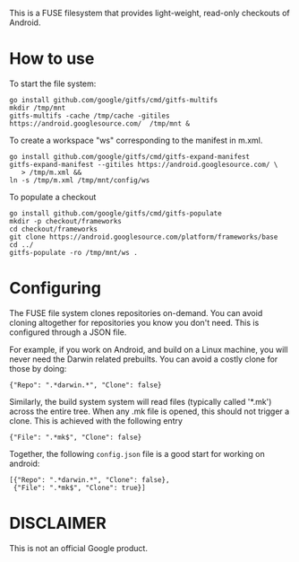 
This is a FUSE filesystem that provides light-weight, read-only checkouts of
Android.


How to use
==========

To start the file system:

    go install github.com/google/gitfs/cmd/gitfs-multifs
    mkdir /tmp/mnt
    gitfs-multifs -cache /tmp/cache -gitiles https://android.googlesource.com/  /tmp/mnt &

To create a workspace "ws" corresponding to the manifest in m.xml.

    go install github.com/google/gitfs/cmd/gitfs-expand-manifest
    gitfs-expand-manifest --gitiles https://android.googlesource.com/ \
       > /tmp/m.xml &&
    ln -s /tmp/m.xml /tmp/mnt/config/ws

To populate a checkout

    go install github.com/google/gitfs/cmd/gitfs-populate
    mkdir -p checkout/frameworks
    cd checkout/frameworks
    git clone https://android.googlesource.com/platform/frameworks/base
    cd ../
    gitfs-populate -ro /tmp/mnt/ws .


Configuring
===========

The FUSE file system clones repositories on-demand. You can avoid cloning
altogether for repositories you know you don't need.  This is configured through
a JSON file.

For example, if you work on Android, and build on a Linux machine, you will
never need the Darwin related prebuilts. You can avoid a costly clone for those
by doing:

    {"Repo": ".*darwin.*", "Clone": false}

Similarly, the build system system will read files (typically called '*.mk')
across the entire tree. When any .mk file is opened, this should not trigger a
clone. This is achieved with the following entry

    {"File": ".*mk$", "Clone": false}

Together, the following `config.json` file is a good start for working on
android:

    [{"Repo": ".*darwin.*", "Clone": false},
     {"File": ".*mk$", "Clone": true}]


DISCLAIMER
==========

This is not an official Google product.

